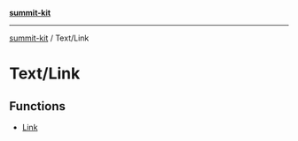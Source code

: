 [**summit-kit**](../../README.md)

***

[summit-kit](../../modules.md) / Text/Link

# Text/Link

## Functions

- [Link](functions/Link.md)
